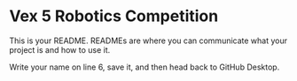 # Vex 5 Robotics Competition

This is your README. READMEs are where you can communicate what your project is and how to use it.

Write your name on line 6, save it, and then head back to GitHub Desktop.
